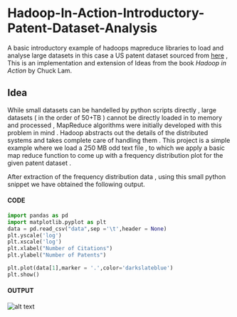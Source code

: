 # Hadoop-In-Action-Introductory-Patent-Dataset-Analysis
A basic introductory example of hadoops mapreduce libraries to load and analyse large datasets in this case a US patent dataset sourced from [here](https://www.nber.org/research/data/us-patents) , This is an implementation and extension of Ideas from the book *Hadoop in Action* by Chuck Lam.

## Idea

While small datasets can be handelled by python scripts directly , large datasets ( in the order of 50+TB ) cannot be directly loaded in to memory and processed , MapReduce algorithms were initially developed with this problem in mind . Hadoop abstracts out the details of the distributed systems and takes complete care of handling them . This project is a simple example where we load a 250 MB odd text file , to which we apply a basic map reduce function to come up with a frequency distribution plot for the given patent dataset .

After extraction of the frequency distribution data , using this small python snippet we have obtained the following output.
#### CODE
```python
import pandas as pd
import matplotlib.pyplot as plt
data = pd.read_csv("data",sep ='\t',header = None)
plt.yscale('log')
plt.xscale('log')
plt.xlabel("Number of Citations")
plt.ylabel("Number of Patents")

plt.plot(data[1],marker = '.',color='darkslateblue')
plt.show()
```
#### OUTPUT
![alt text][logo]

[logo]: https://github.com/jayantakumar/Hadoop-In-Action-Introductory-Patent-Dataset-Analysis/tree/master/finalOutput/output.png "Output"
